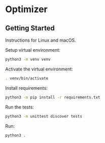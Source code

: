# Optimizer

## Getting Started

Instructions for Linux and macOS.

Setup virtual environment:
```sh
python3 -m venv venv
```

Activate the virtual environment:
```sh
. venv/bin/activate
```

Install requirements:
```sh
python3 -m pip install -r requirements.txt
```

Run the tests:
```sh
python3 -m unittest discover tests
```

Run:
```sh
python3 .
```
